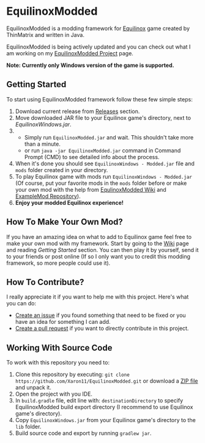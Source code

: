 # EquilinoxModded
EquilinoxModded is a modding framework for [Equilinox](https://www.equilinox.com) game created by ThinMatrix and written in Java.

EquilinoxModded is being actively updated and you can check out what I am working on my [EquilinoxModded Project](https://github.com/Xaron11/EquilinoxModded/projects/1) page.

**Note: Currently only Windows version of the game is supported.**

## Getting Started
To start using EquilinoxModded framework follow these few simple steps:

1. Download current release from [Releases](https://github.com/Xaron11/EquilinoxModded/releases) section.
2. Move downloaded JAR file to your Equilinox game's directory, next to _EquilinoxWindows.jar_.
3. * Simply run ``EquilinoxModded.jar`` and wait. This shouldn't take more than a minute.
   * or run ``java -jar EquilinoxModded.jar`` command in Command Prompt (CMD) to see detailed info about the process.
4. When it's done you should see ``EquilinoxWindows - Modded.jar`` file and ``mods`` folder created in your directory.
5. To play Equilinox game with mods run ``EquilinoxWindows - Modded.jar`` (Of course, put your favorite mods in the `mods` folder before or make your own mod with the help from [EqulinoxModded Wiki](https://github.com/Xaron11/EquilinoxModded/wiki) and [ExampleMod Repository](https://github.com/Xaron11/EquilinoxModded-ExampleMod)).
6. **Enjoy your modded Equilinox experience!**

## How To Make Your Own Mod?
If you have an amazing idea on what to add to Equilinox game feel free to make your own mod with my framework. Start by going to the [Wiki](https://github.com/Xaron11/EquilinoxModded/wiki) page and reading _Getting Started_ section. You can then play it by yourself, send it to your friends or post online (If so I only want you to credit this modding framework, so more people could use it).

## How To Contribute?
I really appreciate it if you want to help me with this project. Here's what you can do:
* [Create an issue](https://github.com/Xaron11/EquilinoxModded/issues) if you found something that need to be fixed or you have an idea for something I can add.
* [Create a pull request](https://github.com/Xaron11/EquilinoxModded/pulls) if you want to directly contribute in this project.

## Working With Source Code
To work with this repository you need to:
1. Clone this repository by executing: `git clone https://github.com/Xaron11/EquilinoxModded.git` or download a [ZIP file](https://github.com/Xaron11/EquilinoxModded/archive/master.zip) and unpack it.
2. Open the project with you IDE.
3. In `build.gradle` file, edit line with: `destinationDirectory` to specify EquilinoxModded build export directory (I recommend to use Equilinox game's directory).
4. Copy `EquilinoxWindows.jar` from your Equilinox game's directory to the `lib` folder.
5. Build source code and export by running `gradlew jar`.
